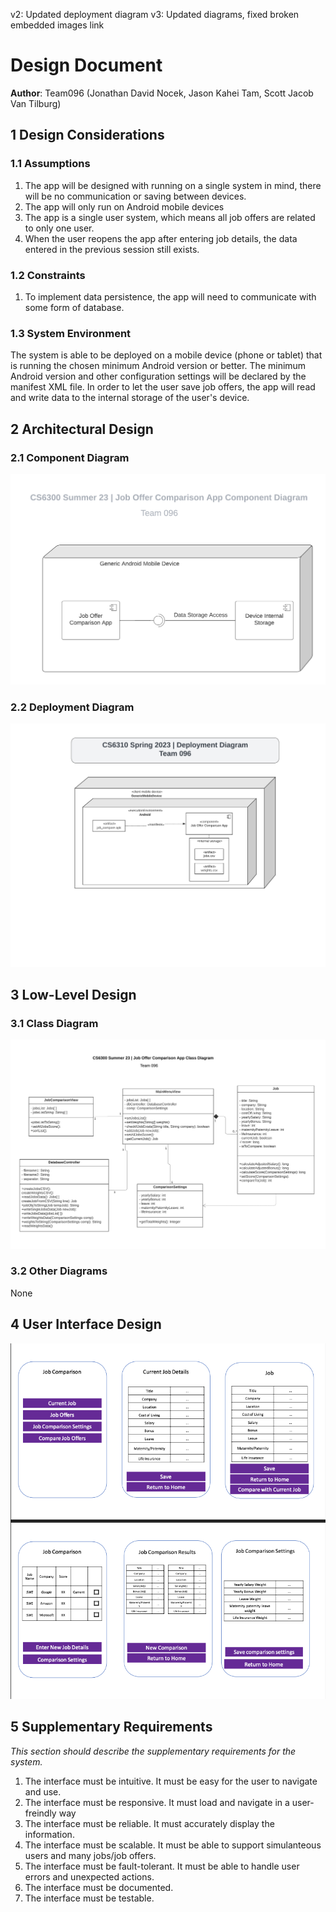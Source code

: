 v2: Updated deployment diagram
v3: Updated diagrams, fixed broken embedded images link

# Design Document

**Author**: Team096 (Jonathan David Nocek, Jason Kahei Tam, Scott Jacob Van Tilburg)

## 1 Design Considerations

### 1.1 Assumptions

1. The app will be designed with running on a single system in mind, there will be no communication or saving between devices. 
2. The app will only run on Android mobile devices 
3. The app is a single user system, which means all job offers are related to only one user. 
4. When the user reopens the app after entering job details, the data entered in the previous session still exists.

### 1.2 Constraints

1. To implement data persistence, the app will need to communicate with some form of database.

### 1.3 System Environment

The system is able to be deployed on a mobile device (phone or tablet) that is running the chosen minimum Android version or better. The minimum Android version and other configuration settings will be declared by the manifest XML file. In order to let the user save job offers, the app will read and write data to the internal storage of the user's device.

## 2 Architectural Design

### 2.1 Component Diagram

![component diagram](Team096_ComponentDiagram.png)

### 2.2 Deployment Diagram
![deployment diagram](Team096_DeploymentDiagram.png)

## 3 Low-Level Design

### 3.1 Class Diagram
![class diagram](Team096_ClassDiagram.png)

### 3.2 Other Diagrams

None

## 4 User Interface Design
![UI design](User-Interface-Design.png)



## 5 Supplementary Requirements

*This section should describe the supplementary requirements for the system.*

1. The interface must be intuitive. It must be easy for the user to navigate and use.
2. The interface must be responsive. It must load and navigate in a user-freindly way
3. The interface must be reliable. It must accurately display the information.
4. The interface must be scalable. It must be able to support simulanteous users and many jobs/job offers.
5. The interface must be fault-tolerant. It must be able to handle user errors and unexpected actions.
6. The interface must be documented. 
7. The interface must be testable.

